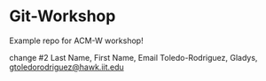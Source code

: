 # Git-Workshop
Example repo for ACM-W workshop!

change #2
Last Name, First Name, Email
Toledo-Rodriguez, Gladys, gtoledorodriguez@hawk.iit.edu
